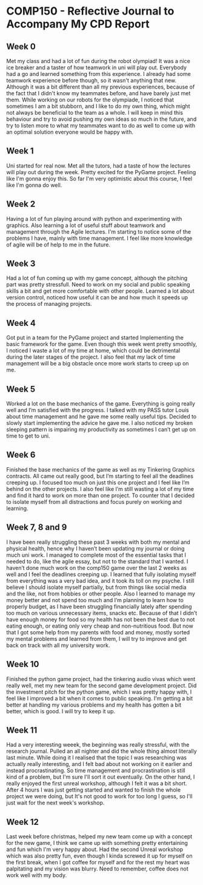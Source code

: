 # COMP150 - Reflective Journal to Accompany My CPD Report

## Week 0

Met my class and had a lot of fun during the robot olympiad! It was a nice ice breaker and a taster of how teamwork in uni will play out. Everybody had a go and learned something from this experience. I already had some teamwork experience before though, so it wasn't anything that new. Although it was a bit different than all my previous experiences, because of the fact that I didn't know my teammates before, and have barely just met them. While working on our robots for the olympiade, I noticed that sometimes I am a bit stubborn, and I like to do my own thing, which might not always be beneficial to the team as a whole. I will keep in mind this behaviour and try to avoid pushing my own ideas so much in the future, and try to listen more to what my teammates want to do as well to come up with an optimal solution everyone would be happy with.

## Week 1

Uni started for real now. Met all the tutors, had a taste of how the lectures will play out during the week. Pretty excited for the PyGame project. Feeling like I'm gonna enjoy this. So far I'm very optimistic about this course, I feel like I'm gonna do well.

## Week 2

Having a lot of fun playing around with python and experimenting with graphics. Also learning a lot of useful stuff about teamwork and management through the Agile lectures. I'm starting to notice some of the problems I have, mainly with time management. I feel like more knowledge of agile will be of help to me in the future. 

## Week 3

Had a lot of fun coming up with my game concept, although the pitching part was pretty stressfull. Need to work on my social and public speaking skills a bit and get more comfortable with other people. Learned a lot about version control, noticed how useful it can be and how much it speeds up the process of managing projects.

## Week 4

Got put in a team for the PyGame project and started Implementing the basic framework for the game. Even though this week went pretty smoothly, I noticed I waste a lot of my time at home, which could 
be detrimental during the later stages of the project. I also feel that my lack of time management will be a big obstacle once more work starts to creep up on me.


## Week 5

Worked a lot on the base mechanics of the game. Everything is going really well and I’m satisfied with the progress. I talked with my PASS tutor Louis about time management and he gave me some really useful tips. Decided to slowly start implementing the advice he gave me. I also noticed my broken sleeping pattern is impairing my productivity as sometimes I can’t get up on time to get to uni.

## Week 6

Finished the base mechanics of the game as well as my Tinkering Graphics contracts. All came out really good, but I’m starting to feel all the deadlines creeping up. I focused too much on just this one project and I feel like I’m behind on the other projects. I also feel like I’m still wasting a lot of my time and find it hard to work on more than one project. To counter that I decided to isolate myself from all distractions and focus purely on working and learning.

## Week 7, 8 and 9

I have been really struggling these past 3 weeks with both my mental and physical health, hence why I haven’t been updating my journal or doing much uni work. I managed to complete most of the essential tasks that I needed to do, like the agile essay, but not to the standard that I wanted. I haven’t done much work on the comp150 game over the last 2 weeks as well and I feel the deadlines creeping up.  I learned that fully isolating myself from everything was a very bad idea, and it took its toll on my psyche. I still believe I should isolate myself partially, but from things like social media and the like, not from hobbies or other people. Also I learned to manage my money better and not spend too much and I’m planning to learn how to properly budget, as I have been struggling financially lately after spending too much on various unnecessary items, snacks etc. Because of that I didn’t have enough money for food so my health has not been the best due to not eating enough, or eating only very cheap and non-nutritious food. But now that I got some help from my parents with food and money, mostly sorted my mental problems and learned from them, I will try to improve and get back on track with all my university work.

## Week 10

Finished the python game project, had the tinkering audio vivas which went really well, met my new team for the second game development project. Did the investment pitch for the python game, which I was pretty happy with, I feel like I improved a bit when it comes to public speaking. I'm getting a bit better at handling my various problems and my health has gotten a bit better, which is good. I will try to keep it up.

## Week 11

Had a very interesting weeek, the beginning was really stressful, with the research journal. Pulled an all nighter and did the whole thing almost literally last minute. While doing it I realised that the topic I was researching was actually really interesting, and I felt bad about not working on it earlier and instead procrastinating. So time management and procrastination is still kind of a problem, but I'm sure I'll sort it out eventually. On the other hand, I really enjoyed the first unreal workshop, although I felt it was a bit short. After 4 hours I was just getting started and wanted to finish the whole project we were doing, but It's not good to work for too long I guess, so I'll just wait for the next week's workshop.

## Week 12

Last week before christmas, helped my new team come up with a concept for the new game, I think we came up with something pretty entertaining and fun which I'm very happy about. Had the second Unreal workshop which was also pretty fun, even though I kinda screwed it up for myself on the first break, when I got coffee for myself and for the rest my heart was palpitating and my vision was blurry. Need to remember, coffee does not work well with my body.
